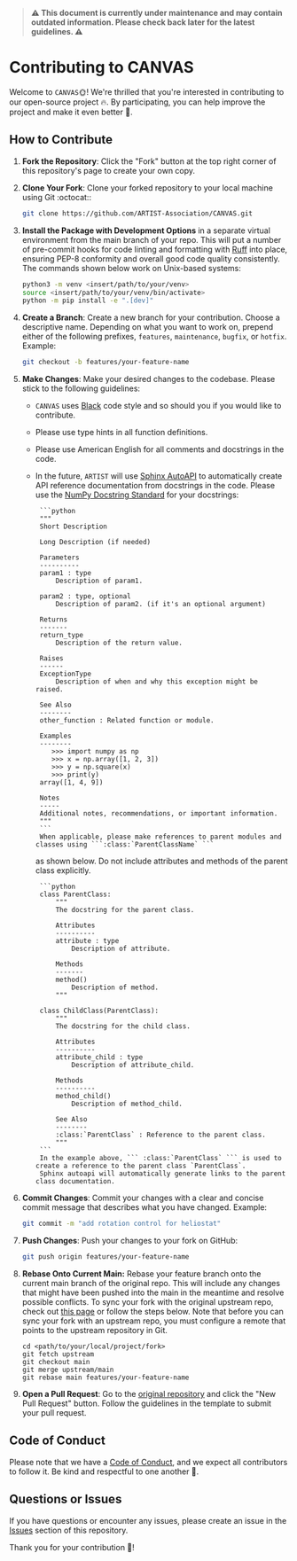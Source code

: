 > **⚠️ This document is currently under maintenance and may contain outdated information. Please check back later for the latest guidelines. ⚠️**

# Contributing to CANVAS

Welcome to `CANVAS`:sun_with_face:! We're thrilled that you're interested in contributing to our open-source project :fire:.
By participating, you can help improve the project and make it even better :raised_hands:.

## How to Contribute

1. **Fork the Repository**: Click the "Fork" button at the top right corner of this repository's page to create your own copy.

2. **Clone Your Fork**: Clone your forked repository to your local machine using Git :octocat::

    ```bash
    git clone https://github.com/ARTIST-Association/CANVAS.git
    ```

3. **Install the Package with Development Options** in a separate virtual environment from the main branch of your repo.
    This will put a number of pre-commit hooks for code linting and formatting with [Ruff](https://github.com/astral-sh/ruff)
    into place, ensuring PEP-8 conformity and overall good code quality consistently.
    The commands shown below work on Unix-based systems:

    ```bash
    python3 -m venv <insert/path/to/your/venv>
    source <insert/path/to/your/venv/bin/activate>
    python -m pip install -e ".[dev]"
    ```

4. **Create a Branch**: Create a new branch for your contribution. Choose a descriptive name. Depending on what you want
    to work on, prepend either of the following prefixes, `features`, `maintenance`, `bugfix`, or `hotfix`. Example:

    ```bash
    git checkout -b features/your-feature-name
    ```

5. **Make Changes**: Make your desired changes to the codebase. Please stick to the following guidelines:
    - `CANVAS` uses [Black](https://black.readthedocs.io/en/stable/the_black_code_style/current_style.html) code style and so should you if you would like to contribute.
    - Please use type hints in all function definitions.
    - Please use American English for all comments and docstrings in the code.
    - In the future, `ARTIST` will use [Sphinx AutoAPI](https://github.com/readthedocs/sphinx-autoapi) to automatically create API reference documentation from docstrings in the code.
      Please use the [NumPy Docstring Standard](https://numpydoc.readthedocs.io/en/latest/format.html) for your docstrings:

           ```python
           """
           Short Description

           Long Description (if needed)

           Parameters
           ----------
           param1 : type
               Description of param1.

           param2 : type, optional
               Description of param2. (if it's an optional argument)

           Returns
           -------
           return_type
               Description of the return value.

           Raises
           ------
           ExceptionType
               Description of when and why this exception might be raised.

           See Also
           --------
           other_function : Related function or module.

           Examples
           --------
              >>> import numpy as np
              >>> x = np.array([1, 2, 3])
              >>> y = np.square(x)
              >>> print(y)
           array([1, 4, 9])

           Notes
           -----
           Additional notes, recommendations, or important information.
           """
           ```
           When applicable, please make references to parent modules and classes using ```:class:`ParentClassName` ```

      as shown below. Do not include attributes and methods of the parent class explicitly.

           ```python
           class ParentClass:
               """
               The docstring for the parent class.

               Attributes
               ----------
               attribute : type
                   Description of attribute.

               Methods
               -------
               method()
                   Description of method.
               """

           class ChildClass(ParentClass):
               """
               The docstring for the child class.

               Attributes
               ----------
               attribute_child : type
                   Description of attribute_child.

               Methods
               ----------
               method_child()
                   Description of method_child.

               See Also
               --------
               :class:`ParentClass` : Reference to the parent class.
               """
           ```
           In the example above, ``` :class:`ParentClass` ``` is used to create a reference to the parent class `ParentClass`.
           Sphinx autoapi will automatically generate links to the parent class documentation.

6. **Commit Changes**: Commit your changes with a clear and concise commit message that describes what you have changed.
    Example:

    ```bash
    git commit -m "add rotation control for heliostat"
    ```

7. **Push Changes**: Push your changes to your fork on GitHub:

    ```bash
    git push origin features/your-feature-name
    ```

8. **Rebase Onto Current Main:** Rebase your feature branch onto the current main branch of the original repo.
    This will include any changes that might have been pushed into the main in the meantime and resolve possible conflicts.
    To sync your fork with the original upstream repo, check out [this page](https://docs.github.com/en/pull-requests/collaborating-with-pull-requests/working-with-forks/syncing-a-fork)
    or follow the steps below. Note that before you can sync your fork with an upstream repo, you must configure a remote that points to the upstream repository in Git.

    ```
    cd <path/to/your/local/project/fork>
    git fetch upstream
    git checkout main
    git merge upstream/main
    git rebase main features/your-feature-name
    ```

9. **Open a Pull Request**: Go to the [original repository](https://github.com/ARTIST-Association/CANVAS.git) and click the "New Pull Request" button. Follow the guidelines in the template to submit your pull request.

## Code of Conduct

Please note that we have a [Code of Conduct](CODE_OF_CONDUCT.md), and we expect all contributors to follow it. Be kind and respectful to one another :blue_heart:.

## Questions or Issues

If you have questions or encounter any issues, please create an issue in the [Issues](https://github.com/ARTIST-Association/ARTIST/issues) section of this repository.

Thank you for your contribution :pray:!
